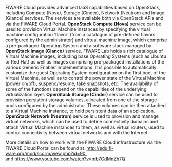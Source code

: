 FIWARE Cloud provides advanced IaaS capabilities based on OpenStack,
including Compute (Nova), Storage (Cinder), Network (Neutron) and Image
(Glance) services. The services are available both via OpenStack APIs
and via the FIWARE Cloud Portal. **OpenStack Compute (Nova)** service
can be used to provision Virtual Machine instances by specifying the
virtual machine configuration ‘flavor’ (from a catalogue of pre-defined
flavors configured by the administrator) and virtual machine image,
which comprise a pre-packaged Operating System and a software stack
managed by **OpenStack Image (Glance)** service. FIWARE Lab holds a rich
catalogue of Virtual Machine images, including base Operating Systems
(such as Ubuntu or Red Hat) as well as images comprising pre-packaged
installations of the various Generic Enabler implementations. It is
possible to automatically customize the guest Operating System
configuration on the first boot of the Virtual Machine, as well as to
control the power state of the Virtual Machine (power on/off),
suspend/resume, take snapshots, etc. The availability of some of the
functions depend on the capabilities of the underlying virtualization
layer. **OpenStack Storage (Cinder)** service can be used to provision
persistent storage volumes, allocated from one of the storage pools
configured by the administrator. These volumes can be then attached to a
Virtual Machine instance, to hold persistent data of an application.
**OpenStack Network (Neutron)** service is used to provision and manage
virtual networks, which can be used to define connectivity domains and
attach Virtual Machine instances to them, as well as virtual routers,
used to control connectivity between virtual networks and with the
Internet.

More details on how to work with the FIWARE Cloud infrastructure via the
FIWARE Cloud Portal can be found at
 http://edu.fi-ware.org/mod/scorm/view.php?id=90   
 and https://www.youtube.com/watch?v=mb7CdMnZh7Q

